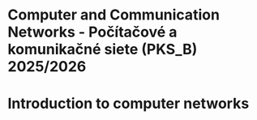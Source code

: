 # Computer and Communication Networks - Počítačové a komunikačné siete (PKS_B) 2025/2026

# Introduction to computer networks
